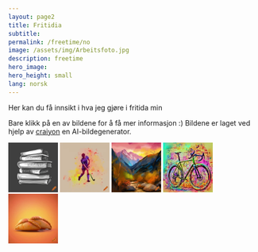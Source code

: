 ```yaml
---
layout: page2
title: Fritidia 
subtitle: 
permalink: /freetime/no
image: /assets/img/Arbeitsfoto.jpg
description: freetime
hero_image: 
hero_height: small
lang: norsk
---
```

Her kan du få innsikt i hva jeg gjøre i fritida min


Bare klikk på en av bildene for å få mer informasjon :) Bildene er laget ved hjelp av [craiyon](https://www.craiyon.com) en AI-bildegenerator.

<a href="/freetime/reading"><img src="/assets/img/books.png" alt="A stack of books" style="height: 100px; width:100px;"/></a> <a href="/freetime/hockey/no"><img src="/assets/img/hockey.png" alt="A hockey player" style="height: 100px; width:100px;"/></a> <a href="../blog"><img src="/assets/img/hiking.png" alt="Mountain landscape" style="height: 100px; width:100px;"/></a> <a href="/freetime/bikepck/no"><img src="/assets/img/gravel_bike.png" alt="A gravel bike" style="height: 100px; width:100px;"/></a> <a href="/freetime/cooking/no"><img src="/assets/img/empanada.png" alt="A gravel bike" style="height: 100px; width:100px;"/></a>